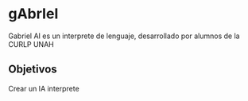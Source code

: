 # gAbrIel

Gabriel AI es un interprete de lenguaje, desarrollado por alumnos de la CURLP UNAH

## Objetivos
Crear un IA interprete 